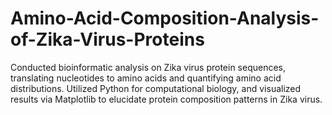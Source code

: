 # Amino-Acid-Composition-Analysis-of-Zika-Virus-Proteins
Conducted bioinformatic analysis on Zika virus protein sequences, translating nucleotides to amino acids and quantifying amino acid distributions. Utilized Python for computational biology, and visualized results via Matplotlib to elucidate protein composition patterns in Zika virus.
